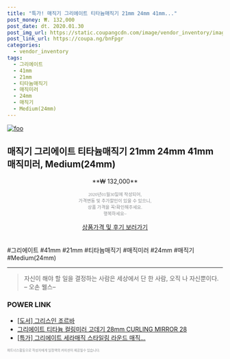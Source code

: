 ```yaml
--- 
title: "특가! 매직기 그리에이트 티타늄매직기 21mm 24mm 41mm..." 
post_money: ₩. 132,000 
post_date: dt. 2020.01.30 
post_img_url: https://static.coupangcdn.com/image/vendor_inventory/images/2017/06/30/0/1/5ef9a247-e329-4b79-82db-f0e6f67fdf4b.jpg 
post_link_url: https://coupa.ng/bnFpgr 
categories: 
  - vendor_inventory 
tags: 
  - 그리에이트 
  - 41mm 
  - 21mm 
  - 티타늄매직기 
  - 매직미러 
  - 24mm 
  - 매직기 
  - Medium(24mm) 
--- 
```

[![foo](https://static.coupangcdn.com/image/vendor_inventory/images/2017/06/30/0/1/5ef9a247-e329-4b79-82db-f0e6f67fdf4b.jpg)](https://coupa.ng/bnFpgr) 

## 매직기 그리에이트 티타늄매직기 21mm 24mm 41mm 매직미러, Medium(24mm) 
<p style="text-align: center;">**₩ 132,000**</p> 
<p style="text-align: center;"><span style="color: #898c8f; font-family: Georgia,Times,serif; font-size: 0.75em;">2020년01월30일에 작성되어, <br>가격변동 및 추가할인이 있을 수 있으니,<br> 상품 가격을 꼭!확인해주세요.<br>행복하세요~</span> 
</p>	 
<div markdown="0" style="text-align: center;"><a href="https://coupa.ng/bnFpgr" class="btn btn--success">상품가격 및 후기 보러가기</a></div> 
<br><br> 
  #그리에이트 #41mm #21mm #티타늄매직기 #매직미러 #24mm #매직기 #Medium(24mm) 
<hr> 

> 자신이 해야 할 일을 결정하는 사람은 세상에서 단 한 사람, 오직 나 자신뿐이다. – 오손 웰스–  


### POWER LINK

* <a href="https://blog.naver.com/an0733/221786368394" target="_blank">[도서] 그리스인 조르바</a>
* <a href="https://blog.naver.com/fasyy4321/221790729447" target="_blank">그리에이트 티타늄 컬링미러 고데기 28mm CURLING MIRROR 28</a>
* <a href="https://blog.naver.com/sakai111/221790089762" target="_blank">[특가] 그리에이트 세라매직 스타일링 라운드 매직...</a>

<span style="color: #898c8f; font-family: Georgia,Times,serif; font-size: 0.55em;">파트너스활동으로 작성자에게 일정액의 커미션이 제공될수 있습니다.</span> 
